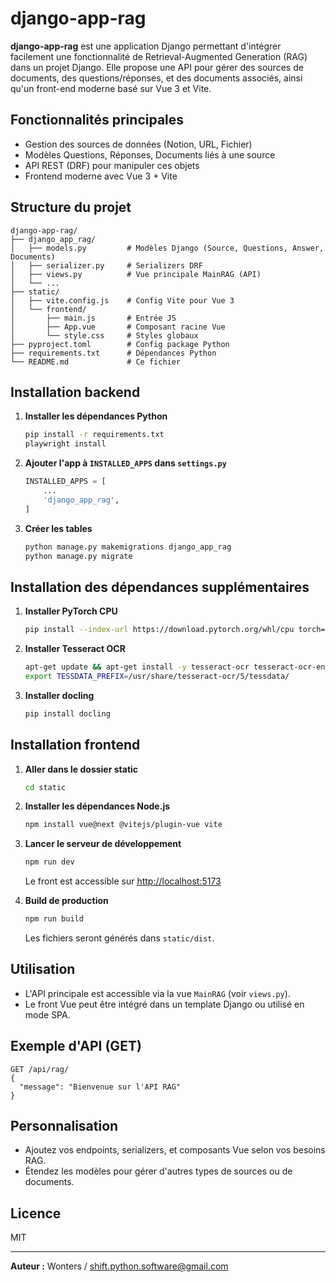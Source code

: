 # django-app-rag

**django-app-rag** est une application Django permettant d'intégrer facilement une fonctionnalité de Retrieval-Augmented Generation (RAG) dans un projet Django. Elle propose une API pour gérer des sources de documents, des questions/réponses, et des documents associés, ainsi qu'un front-end moderne basé sur Vue 3 et Vite.

## Fonctionnalités principales
- Gestion des sources de données (Notion, URL, Fichier)
- Modèles Questions, Réponses, Documents liés à une source
- API REST (DRF) pour manipuler ces objets
- Frontend moderne avec Vue 3 + Vite

## Structure du projet
```
django-app-rag/
├── django_app_rag/
│   ├── models.py         # Modèles Django (Source, Questions, Answer, Documents)
│   ├── serializer.py     # Serializers DRF
│   ├── views.py          # Vue principale MainRAG (API)
│   └── ...
├── static/
│   ├── vite.config.js    # Config Vite pour Vue 3
│   └── frontend/
│       ├── main.js       # Entrée JS
│       ├── App.vue       # Composant racine Vue
│       └── style.css     # Styles globaux
├── pyproject.toml        # Config package Python
├── requirements.txt      # Dépendances Python
└── README.md             # Ce fichier
```

## Installation backend
1. **Installer les dépendances Python**
   ```bash
   pip install -r requirements.txt
   playwright install 
   ```
2. **Ajouter l'app à `INSTALLED_APPS` dans `settings.py`**
   ```python
   INSTALLED_APPS = [
       ...
       'django_app_rag',
   ]
   ```
3. **Créer les tables**
   ```bash
   python manage.py makemigrations django_app_rag
   python manage.py migrate
   ```

## Installation des dépendances supplémentaires
1. **Installer PyTorch CPU**
   ```bash
   pip install --index-url https://download.pytorch.org/whl/cpu torch==2.4.1 --no-cache-dir
   ```

2. **Installer Tesseract OCR**
   ```bash
   apt-get update && apt-get install -y tesseract-ocr tesseract-ocr-eng libtesseract-dev
   export TESSDATA_PREFIX=/usr/share/tesseract-ocr/5/tessdata/
   ```

3. **Installer docling**
   ```bash
   pip install docling
   ```

## Installation frontend
1. **Aller dans le dossier static**
   ```bash
   cd static
   ```
2. **Installer les dépendances Node.js**
   ```bash
   npm install vue@next @vitejs/plugin-vue vite
   ```
3. **Lancer le serveur de développement**
   ```bash
   npm run dev
   ```
   Le front est accessible sur [http://localhost:5173](http://localhost:5173)

4. **Build de production**
   ```bash
   npm run build
   ```
   Les fichiers seront générés dans `static/dist`.

## Utilisation
- L'API principale est accessible via la vue `MainRAG` (voir `views.py`).
- Le front Vue peut être intégré dans un template Django ou utilisé en mode SPA.

## Exemple d'API (GET)
```http
GET /api/rag/
{
  "message": "Bienvenue sur l'API RAG"
}
```

## Personnalisation
- Ajoutez vos endpoints, serializers, et composants Vue selon vos besoins RAG.
- Étendez les modèles pour gérer d'autres types de sources ou de documents.

## Licence
MIT

---
**Auteur :** Wonters / shift.python.software@gmail.com
